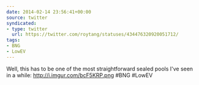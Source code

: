 ```yaml
---
date: 2014-02-14 23:56:41+00:00
source: twitter
syndicated:
- type: twitter
  url: https://twitter.com/roytang/statuses/434476320920051712/
tags:
- BNG
- LowEV
---
```


Well, this has to be one of the most straightforward sealed pools I've seen in a while: http://i.imgur.com/bcF5KRP.png #BNG #LowEV